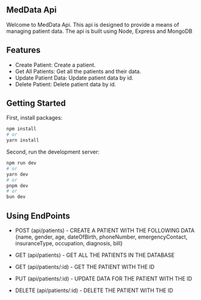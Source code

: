 ## MedData Api
Welcome to MedData Api. This api is designed to provide a means of managing patient data. The api is built using Node, Express and MongoDB

## Features
- Create Patient: Create a patient.
- Get All Patients: Get all the patients and their data.
- Update Patient Data: Update patient data by id.
- Delete Patient: Delete patient data by id.

## Getting Started

First, install packages:

```bash
npm install
# or
yarn install
```

Second, run the development server:

```bash
npm run dev
# or
yarn dev
# or
pnpm dev
# or
bun dev
```
## Using EndPoints

- POST (api/patients) - CREATE A PATIENT WITH THE FOLLOWING DATA {name, gender, age, dateOfBirth, phoneNumber, emergencyContact, insuranceType, occupation, diagnosis, bill}

- GET (api/patients) - GET ALL THE PATIENTS IN THE DATABASE

- GET (api/patients/:id) - GET THE PATIENT WITH THE ID

- PUT (api/patients/:id) - UPDATE DATA FOR THE PATIENT WITH THE ID

- DELETE (api/patients/:id) - DELETE THE PATIENT WITH THE ID
